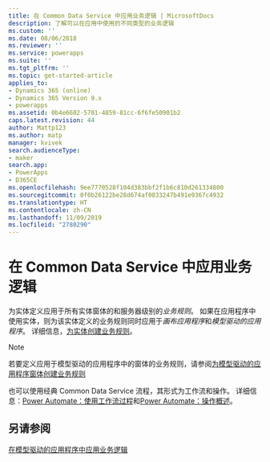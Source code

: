 ```yaml
---
title: 在 Common Data Service 中应用业务逻辑 | MicrosoftDocs
description: 了解可以在应用中使用的不同类型的业务逻辑
ms.custom: ''
ms.date: 08/06/2018
ms.reviewer: ''
ms.service: powerapps
ms.suite: ''
ms.tgt_pltfrm: ''
ms.topic: get-started-article
applies_to:
- Dynamics 365 (online)
- Dynamics 365 Version 9.x
- powerapps
ms.assetid: 0b4e6602-5701-4859-81cc-6f6fe50901b2
caps.latest.revision: 44
author: Mattp123
ms.author: matp
manager: kvivek
search.audienceType:
- maker
search.app:
- PowerApps
- D365CE
ms.openlocfilehash: 9ee7770528f104d383bbf2f1b6c810d261334800
ms.sourcegitcommit: 0f0b26122be28d674af0833247b491e9367c4932
ms.translationtype: HT
ms.contentlocale: zh-CN
ms.lasthandoff: 11/09/2019
ms.locfileid: "2780290"
---
```

# <a name="apply-business-logic-in-common-data-service"></a>在 Common Data Service 中应用业务逻辑

为实体定义应用于所有实体窗体的和服务器级别的*业务规则*。 如果在应用程序中使用实体，则为该实体定义的业务规则同时应用于*画布应用程序*和*模型驱动的应用程序*。 详细信息，[为实体创建业务规则](data-platform-create-business-rule.md)。

> [!NOTE]
> 若要定义应用于模型驱动的应用程序中的窗体的业务规则，请参阅[为模型驱动的应用程序窗体创建业务规则](../model-driven-apps/create-business-rules-recommendations-apply-logic-form.md)

也可以使用经典 Common Data Service 流程，其形式为工作流和操作。 详细信息：[Power Automate：使用工作流过程](/flow/workflow-processes)和[Power Automate：操作概述](/flow/actions)。

## <a name="see-also"></a>另请参阅

[在模型驱动的应用程序中应用业务逻辑](../model-driven-apps/guide-staff-through-common-tasks-processes.md)
